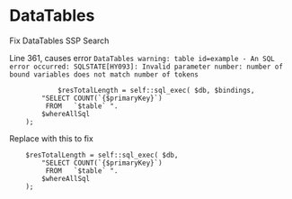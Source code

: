 # DataTables
Fix DataTables SSP Search

Line 361, causes error `DataTables warning: table id=example - An SQL error occurred: SQLSTATE[HY093]: Invalid parameter number: number of bound variables does not match number of tokens`

                $resTotalLength = self::sql_exec( $db, $bindings,
			"SELECT COUNT(`{$primaryKey}`)
			 FROM   `$table` ".
			$whereAllSql
		);
    
Replace with this to fix

		$resTotalLength = self::sql_exec( $db,
			"SELECT COUNT(`{$primaryKey}`)
			 FROM   `$table` ".
			$whereAllSql
		);
